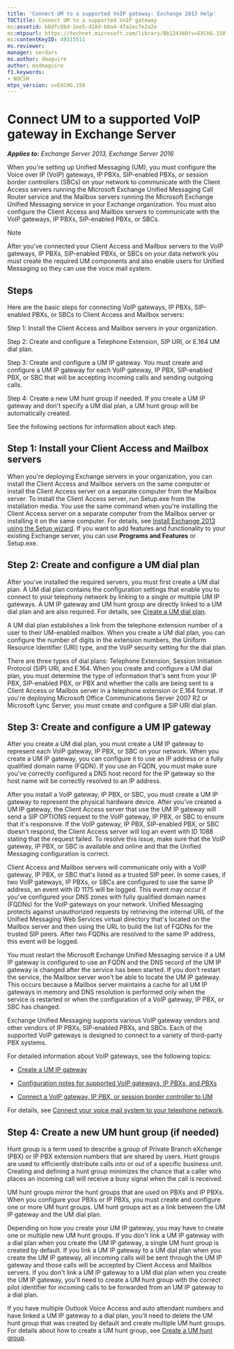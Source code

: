 ```yaml
---
title: 'Connect UM to a supported VoIP gateway: Exchange 2013 Help'
TOCTitle: Connect UM to a supported VoIP gateway
ms:assetid: b8dfc8bd-2ee5-418d-b0a4-4fa2ec7e2a2e
ms:mtpsurl: https://technet.microsoft.com/library/Bb124360(v=EXCHG.150)
ms:contentKeyID: 49315511
ms.reviewer: 
manager: serdars
ms.author: dmaguire
author: msdmaguire
f1.keywords:
- NOCSH
mtps_version: v=EXCHG.150
---
```


# Connect UM to a supported VoIP gateway in Exchange Server

_**Applies to:** Exchange Server 2013, Exchange Server 2016_

When you're setting up Unified Messaging (UM), you must configure the Voice over IP (VoIP) gateways, IP PBXs, SIP-enabled PBXs, or session border controllers (SBCs) on your network to communicate with the Client Access servers running the Microsoft Exchange Unified Messaging Call Router service and the Mailbox servers running the Microsoft Exchange Unified Messaging service in your Exchange organization. You must also configure the Client Access and Mailbox servers to communicate with the VoIP gateways, IP PBXs, SIP-enabled PBXs, or SBCs.

> [!NOTE]
> After you've connected your Client Access and Mailbox servers to the VoIP gateways, IP PBXs, SIP-enabled PBXs, or SBCs on your data network you must create the required UM components and also enable users for Unified Messaging so they can use the voice mail system.

## Steps

Here are the basic steps for connecting VoIP gateways, IP PBXs, SIP-enabled PBXs, or SBCs to Client Access and Mailbox servers:

Step 1: Install the Client Access and Mailbox servers in your organization.

Step 2: Create and configure a Telephone Extension, SIP URI, or E.164 UM dial plan.

Step 3: Create and configure a UM IP gateway. You must create and configure a UM IP gateway for each VoIP gateway, IP PBX, SIP-enabled PBX, or SBC that will be accepting incoming calls and sending outgoing calls.

Step 4: Create a new UM hunt group if needed. If you create a UM IP gateway and don't specify a UM dial plan, a UM hunt group will be automatically created.

See the following sections for information about each step.

## Step 1: Install your Client Access and Mailbox servers

When you're deploying Exchange servers in your organization, you can install the Client Access and Mailbox servers on the same computer or install the Client Access server on a separate computer from the Mailbox server. To install the Client Access server, run Setup.exe from the installation media. You use the same command when you're installing the Client Access server on a separate computer from the Mailbox server or installing it on the same computer. For details, see [Install Exchange 2013 using the Setup wizard](install-exchange-2013-using-the-setup-wizard-exchange-2013-help.md). If you want to add features and functionality to your existing Exchange server, you can use **Programs and Features** or Setup.exe.

## Step 2: Create and configure a UM dial plan

After you've installed the required servers, you must first create a UM dial plan. A UM dial plan contains the configuration settings that enable you to connect to your telephony network by linking to a single or multiple UM IP gateways. A UM IP gateway and UM hunt group are directly linked to a UM dial plan and are also required. For details, see [Create a UM dial plan](../ExchangeOnline/voice-mail-unified-messaging/connect-voice-mail-system/create-um-dial-plan.md).

A UM dial plan establishes a link from the telephone extension number of a user to their UM-enabled mailbox. When you create a UM dial plan, you can configure the number of digits in the extension numbers, the Uniform Resource Identifier (URI) type, and the VoIP security setting for the dial plan.

There are three types of dial plans: Telephone Extension, Session Initiation Protocol (SIP) URI, and E.164. When you create and configure a UM dial plan, you must determine the type of information that's sent from your IP PBX, SIP-enabled PBX, or PBX and whether the calls are being sent to a Client Access or Mailbox server in a telephone extension or E.164 format. If you're deploying Microsoft Office Communications Server 2007 R2 or Microsoft Lync Server, you must create and configure a SIP URI dial plan.

## Step 3: Create and configure a UM IP gateway

After you create a UM dial plan, you must create a UM IP gateway to represent each VoIP gateway, IP PBX, or SBC on your network. When you create a UM IP gateway, you can configure it to use an IP address or a fully qualified domain name (FQDN). If you use an FQDN, you must make sure you've correctly configured a DNS host record for the IP gateway so the host name will be correctly resolved to an IP address.

After you install a VoIP gateway, IP PBX, or SBC, you must create a UM IP gateway to represent the physical hardware device. After you've created a UM IP gateway, the Client Access server that use the UM IP gateway will send a SIP OPTIONS request to the VoIP gateway, IP PBX, or SBC to ensure that it's responsive. If the VoIP gateway, IP PBX, SIP-enabled PBX, or SBC doesn't respond, the Client Access server will log an event with ID 1088 stating that the request failed. To resolve this issue, make sure that the VoIP gateway, IP PBX, or SBC is available and online and that the Unified Messaging configuration is correct.

Client Access and Mailbox servers will communicate only with a VoIP gateway, IP PBX, or SBC that's listed as a trusted SIP peer. In some cases, if two VoIP gateways, IP PBXs, or SBCs are configured to use the same IP address, an event with ID 1175 will be logged. This event may occur if you've configured your DNS zones with fully qualified domain names (FQDNs) for the VoIP gateways on your network. Unified Messaging protects against unauthorized requests by retrieving the internal URL of the Unified Messaging Web Services virtual directory that's located on the Mailbox server and then using the URL to build the list of FQDNs for the trusted SIP peers. After two FQDNs are resolved to the same IP address, this event will be logged.

You must restart the Microsoft Exchange Unified Messaging service if a UM IP gateway is configured to use an FQDN and the DNS record of the UM IP gateway is changed after the service has been started. If you don't restart the service, the Mailbox server won't be able to locate the UM IP gateway. This occurs because a Mailbox server maintains a cache for all UM IP gateways in memory and DNS resolution is performed only when the service is restarted or when the configuration of a VoIP gateway, IP PBX, or SBC has changed.

Exchange Unified Messaging supports various VoIP gateway vendors and other vendors of IP PBXs, SIP-enabled PBXs, and SBCs. Each of the supported VoIP gateways is designed to connect to a variety of third-party PBX systems.

For detailed information about VoIP gateways, see the following topics:

  - [Create a UM IP gateway](../ExchangeOnline/voice-mail-unified-messaging/connect-voice-mail-system/create-um-ip-gateway.md)

  - [Configuration notes for supported VoIP gateways, IP PBXs, and PBXs](../ExchangeOnline/voice-mail-unified-messaging/telephone-system-integration-with-um/configuration-notes-for-voip-gateways.md)

  - [Connect a VoIP gateway, IP PBX, or session border controller to UM](connect-a-voip-gateway-ip-pbx-or-session-border-controller-to-um-exchange-2013-help.md)

For details, see [Connect your voice mail system to your telephone network](../ExchangeOnline/voice-mail-unified-messaging/connect-voice-mail-system/connect-voice-mail-system.md).

## Step 4: Create a new UM hunt group (if needed)

Hunt group is a term used to describe a group of Private Branch eXchange (PBX) or IP PBX extension numbers that are shared by users. Hunt groups are used to efficiently distribute calls into or out of a specific business unit. Creating and defining a hunt group minimizes the chance that a caller who places an incoming call will receive a busy signal when the call is received.

UM hunt groups mirror the hunt groups that are used on PBXs and IP PBXs. When you configure your PBXs or IP PBXs, you must create and configure one or more UM hunt groups. UM hunt groups act as a link between the UM IP gateway and the UM dial plan.

Depending on how you create your UM IP gateway, you may have to create one or multiple new UM hunt groups. If you don't link a UM IP gateway with a dial plan when you create the UM IP gateway, a single UM hunt group is created by default. If you link a UM IP gateway to a UM dial plan when you create the UM IP gateway, all incoming calls will be sent through the UM IP gateway and those calls will be accepted by Client Access and Mailbox servers. If you don't link a UM IP gateway to a UM dial plan when you create the UM IP gateway, you'll need to create a UM hunt group with the correct pilot identifier for incoming calls to be forwarded from an UM IP gateway to a dial plan.

If you have multiple Outlook Voice Access and auto attendant numbers and have linked a UM IP gateway to a dial plan, you'll need to delete the UM hunt group that was created by default and create multiple UM hunt groups. For details about how to create a UM hunt group, see [Create a UM hunt group](../ExchangeOnline/voice-mail-unified-messaging/connect-voice-mail-system/create-um-hunt-group.md).
